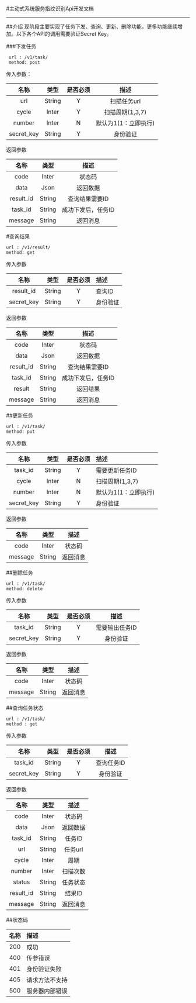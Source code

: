 #主动式系统服务指纹识别Api开发文档
___
##介绍
现阶段主要实现了任务下发、查询、更新、删除功能，更多功能继续增加。以下各个API的调用需要验证Secret Key。

###下发任务
```text
 url : /v1/task/
 method: post
```
传入参数：


 |名称|类型|是否必须|描述|
|:----:|:----:|:----:|:---:|
|url|String|Y|扫描任务url
|cycle|Inter|Y|扫描周期(1,3,7)
|number|Inter|N|默认为1(1：立即执行)
|secret_key|String|Y|身份验证

返回参数

 |名称|类型|描述|
|:----:|:----:|:---:|
|code|Inter|状态码
|data|Json|返回数据
|result_id|String|查询结果需要ID
|task_id|String|成功下发后，任务ID
|message|String|返回消息

#查询结果
```text
url : /v1/result/
method: get
```
传入参数

|名称|类型|是否必须|描述
|:----:|:----:|:----:|:----|
|result_id|String|Y|查询ID
|secret_key|String|Y|身份验证

返回参数

|名称|类型|描述
|:----:|:----:|:----:|
|code|Inter|状态码
|data|Json|返回数据
|result_id|String|查询结果需要ID
|task_id|String|成功下发后，任务ID
|result|String|返回结果
message|String|返回消息

##更新任务
```text
url : /v1/task/
method: put
```

传入参数

|名称|类型|是否必须|描述
|:----:|:----:|:----:|:----|
task_id|String|Y|需要更新任务ID
|cycle|Inter|N|扫描周期(1,3,7)
|number|Inter|N|默认为1(1：立即执行)
|secret_key|String|Y|身份验证

返回参数

|名称|类型|描述
|:---:|:---:|:---:|
|code|Inter|状态码|
|message|String|返回消息

##删除任务
```text
url : /v1/task/
method: delete
```

传入参数

|名称|类型|是否必须|描述
|:---:|:---:|:---:|:---:
task_id|String|Y|需要输出任务ID
|secret_key|String|Y|身份验证

返回参数

|名称|类型|描述
|:---:|:---:|:---:|
|code|Inter|状态码
|message|String|返回消息

##查询任务状态
```text
url : /v1/task/
method : get
```
传入参数

|名称|类型|是否必须|描述
|:----:|:---:|:---:|:---:|
task_id|String|Y|查询任务ID
|secret_key|String|Y|身份验证

返回参数

|名称|类型|描述|
|:---:|:---:|:---:|
|code|Inter|状态码|
|data|Json|返回数据
task_id|String|任务ID
|url|String|任务url
|cycle|Inter|周期
|number|Inter|扫描次数
|status|String|任务状态
|result_id|String|结果ID
|message|String|返回消息

##状态码

|名称|描述|
|:----:|:---|
|200|成功
|400|传参错误
|401|身份验证失败
|405|请求方法不支持
|500|服务器内部错误